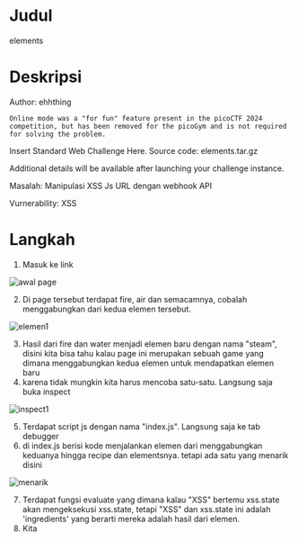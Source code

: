 # Judul
elements

# Deskripsi
Author: ehhthing

    Online mode was a "for fun" feature present in the picoCTF 2024 competition, but has been removed for the picoGym and is not required for solving the problem.

Insert Standard Web Challenge Here. Source code: elements.tar.gz

Additional details will be available after launching your challenge instance.

Masalah: Manipulasi XSS Js URL dengan webhook API 

Vurnerability: XSS

# Langkah
1. Masuk ke link

![awal page](https://github.com/user-attachments/assets/42685199-a896-416a-b49d-1f3a3f3c55d9)

2. Di page tersebut terdapat fire, air dan semacamnya, cobalah menggabungkan dari kedua elemen tersebut. 

![elemen1](https://github.com/user-attachments/assets/22780268-45a9-41c0-b12e-9e98375c78af)

3. Hasil dari fire dan water menjadi elemen baru dengan nama "steam", disini kita bisa tahu kalau page ini merupakan sebuah game yang dimana menggabungkan kedua elemen untuk mendapatkan elemen baru
4. karena tidak mungkin kita harus mencoba satu-satu. Langsung saja buka inspect

![inspect1](https://github.com/user-attachments/assets/409c53d1-c779-48cb-91b7-2ee32df96c5e)

5. Terdapat script js dengan nama "index.js". Langsung saja ke tab debugger
6. di index.js berisi kode menjalankan elemen dari menggabungkan keduanya hingga recipe dan elementsnya. tetapi ada satu yang menarik disini

![menarik](https://github.com/user-attachments/assets/967e7761-a5ce-4d54-84a8-83f7378aa539)

7. Terdapat fungsi evaluate yang dimana kalau "XSS" bertemu xss.state akan mengeksekusi xss.state, tetapi "XSS" dan xss.state ini adalah 'ingredients' yang berarti mereka adalah hasil dari elemen.
8. Kita 



